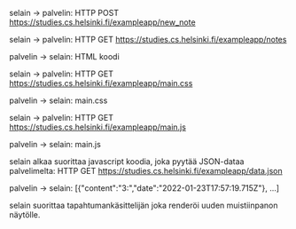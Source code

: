 selain -> palvelin: HTTP POST https://studies.cs.helsinki.fi/exampleapp/new_note

selain -> palvelin: HTTP GET https://studies.cs.helsinki.fi/exampleapp/notes

palvelin -> selain: HTML koodi

selain -> palvelin:  HTTP GET https://studies.cs.helsinki.fi/exampleapp/main.css

palvelin -> selain: main.css

selain -> palvelin: HTTP GET https://studies.cs.helsinki.fi/exampleapp/main.js

palvelin -> selain: main.js


selain alkaa suorittaa javascript koodia, joka pyytää JSON-dataa palvelimelta:
HTTP GET https://studies.cs.helsinki.fi/exampleapp/data.json

palvelin -> selain: [{"content":"3:","date":"2022-01-23T17:57:19.715Z"}, ...]

selain suorittaa tapahtumankäsittelijän joka renderöi uuden muistiinpanon näytölle.
